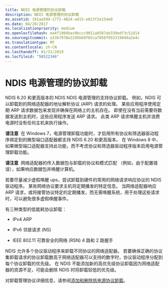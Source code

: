 ```yaml
---
title: NDIS 电源管理的协议卸载
description: NDIS 电源管理的协议卸载
ms.assetid: 191aa59d-1772-4824-ad15-e813f2e154e0
ms.date: 04/20/2017
ms.localizationpriority: medium
ms.openlocfilehash: ea4f1904bac0bccc9011a0587eb339edf3c51d14
ms.sourcegitcommit: a33b7978e22d5bb9f65ca7056f955319049a2e4c
ms.translationtype: MT
ms.contentlocale: zh-CN
ms.lasthandoff: 01/31/2019
ms.locfileid: "56522346"
---
```

# <a name="protocol-offloads-for-ndis-power-management"></a>NDIS 电源管理的协议卸载





NDIS 6.20 和更高版本的 NDIS NDIS 电源管理的支持协议卸载。 例如，NDIS 可以卸载到的网络适配器的地址解析协议 (ARP) 请求的处理。 某些应用程序使用定期 ARP 请求数据包来发现并确保在网络上的主机存在。 即使在没有当前需要将数据发送到主机时，这些应用程序发送 ARP 请求。 此类 ARP 请求唤醒主机并浪费电源时没有任何主机来执行操作。

**请注意**  在 Windows 7，电源管理卸载功能时，才启用所有协议和筛选器驱动程序绑定到的微型端口适配器都支持 NDIS 6.20 和更高版本。 在 Windows 8 中，如果微型端口适配器支持此功能，而不考虑协议和筛选器驱动程序版本启用电源管理卸载功能。

 

**请注意**  网络适配器的传入数据包与卸载的协议和模式匹配 （例如，由于配置错误），如果响应数据包并唤醒计算机。

 

若要尽量减少虚假唤醒 ups，尝试卸载到硬件的常用的网络请求响应协议的 NDIS 驱动程序。 某些网络协议要求主机将定期播发的特定信息。 当网络适配器响应 ARP 请求，或将接管协议特定的定期播发，而无需唤醒系统，用于处理这些请求时，可以避免很多虚假唤醒事件。

有三种类型的低能耗协议卸载：

-   IPv4 ARP

-   IPv6 邻居请求 (NS)

-   IEEE 802.11 可靠安全的网络 (RSN) 4 路和 2 路握手

NDIS 允许多个协议驱动程序来卸载不同协议的网络适配器。 若要确保正确的协议集卸载请求的协议卸载数高于网络适配器可以支持的数字时，协议驱动程序分配到每个协议卸载的优先级。 在 NDIS 不能添加新的高优先级协议卸载因为网络适配器的资源不足，可能会删除 NDIS 时将卸载较低的优先级。

对卸载管理协议详细信息，请参阅[添加和删除低电源协议卸载](adding-and-deleting-low-power-protocol-offloads.md)。

 

 





